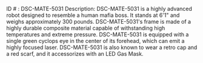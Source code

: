 ID # : DSC-MATE-5031
Description: DSC-MATE-5031 is a highly advanced robot designed to resemble a human mafia boss. It stands at 6'1" and weighs approximately 300 pounds. DSC-MATE-5031's frame is made of a highly durable composite material capable of withstanding high temperatures and extreme pressure. DSC-MATE-5031 is equipped with a single green cyclops eye in the center of its forehead, which can emit a highly focused laser. DSC-MATE-5031 is also known to wear a retro cap and a red scarf, and it accessorizes with an LED Gas Mask.